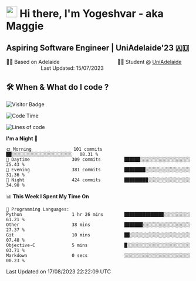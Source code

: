 <h1><img src="https://emojis.slackmojis.com/emojis/images/1531849430/4246/blob-sunglasses.gif?1531849430" width="30"/> Hi there, I'm Yogeshvar - aka Maggie</h1>

## Aspiring Software Engineer | UniAdelaide'23 🇦🇺  
🏂🏻  Based on Adelaide &nbsp;&nbsp;&nbsp;&nbsp;&nbsp;&nbsp;&nbsp;&nbsp;&nbsp;&nbsp;&nbsp;&nbsp;&nbsp;&nbsp;&nbsp;&nbsp;&nbsp;&nbsp;&nbsp;&nbsp;&nbsp;&nbsp;&nbsp;&nbsp;&nbsp;&nbsp;&nbsp;&nbsp;&nbsp;&nbsp;&nbsp;&nbsp;&nbsp;&nbsp;&nbsp;&nbsp;&nbsp;&nbsp;&nbsp;👨‍💻 Student @ [UniAdelaide](https://www.adelaide.edu.au)   &nbsp;&nbsp;&nbsp;&nbsp;&nbsp;&nbsp;&nbsp;&nbsp;&nbsp;&nbsp;&nbsp;&nbsp;&nbsp;&nbsp;&nbsp;&nbsp;&nbsp;&nbsp;&nbsp;&nbsp;&nbsp;&nbsp;&nbsp;&nbsp;Last Updated: 15/07/2023

## 🛠 When & What do I code ?  

![Visitor Badge](https://visitor-badge.feriirawann.repl.co?username=yogeshvar&repo=yogeshvar&label=Visitors&style=plastic&color=%23457BFF&contentType=svg)

<!--START_SECTION:waka-->
![Code Time](http://img.shields.io/badge/Code%20Time-2%2C282%20hrs%2010%20mins-blue)

![Lines of code](https://img.shields.io/badge/From%20Hello%20World%20I%27ve%20Written-4.0%20million%20lines%20of%20code-blue)

**I'm a Night 🦉** 

```text
🌞 Morning                101 commits         ██░░░░░░░░░░░░░░░░░░░░░░░   08.31 % 
🌆 Daytime                309 commits         ██████░░░░░░░░░░░░░░░░░░░   25.43 % 
🌃 Evening                381 commits         ████████░░░░░░░░░░░░░░░░░   31.36 % 
🌙 Night                  424 commits         █████████░░░░░░░░░░░░░░░░   34.90 % 
```


📊 **This Week I Spent My Time On** 

```text
💬 Programming Languages: 
Python                   1 hr 26 mins        ███████████████░░░░░░░░░░   61.21 % 
Other                    38 mins             ███████░░░░░░░░░░░░░░░░░░   27.37 % 
Git                      10 mins             ██░░░░░░░░░░░░░░░░░░░░░░░   07.48 % 
Objective-C              5 mins              █░░░░░░░░░░░░░░░░░░░░░░░░   03.71 % 
Markdown                 0 secs              ░░░░░░░░░░░░░░░░░░░░░░░░░   00.23 % 
```


 Last Updated on 17/08/2023 22:22:09 UTC
<!--END_SECTION:waka-->
